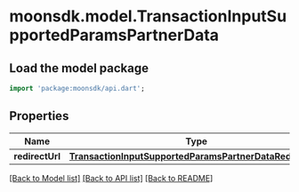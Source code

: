 # moonsdk.model.TransactionInputSupportedParamsPartnerData

## Load the model package
```dart
import 'package:moonsdk/api.dart';
```

## Properties
Name | Type | Description | Notes
------------ | ------------- | ------------- | -------------
**redirectUrl** | [**TransactionInputSupportedParamsPartnerDataRedirectUrl**](TransactionInputSupportedParamsPartnerDataRedirectUrl.md) |  | 

[[Back to Model list]](../README.md#documentation-for-models) [[Back to API list]](../README.md#documentation-for-api-endpoints) [[Back to README]](../README.md)


